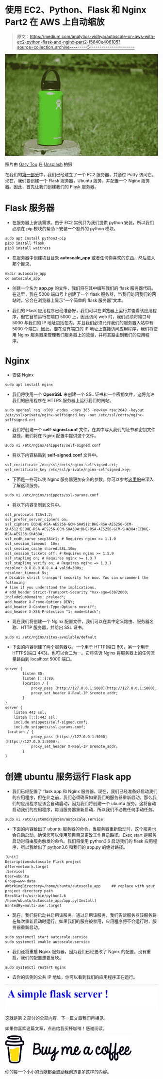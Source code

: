 # 使用 EC2、Python、Flask 和 Nginx Part2 在 AWS 上自动缩放

> 原文：<https://medium.com/analytics-vidhya/autoscale-on-aws-with-ec2-python-flask-and-nginx-part2-f5640e406105?source=collection_archive---------5----------------------->

![](img/9efc3f7dbfdd610c87d10edb3f5d08c8.png)

照片由 [Gary Tou](https://unsplash.com/@garyhtou) 在 [Unsplash](https://unsplash.com/photos/ktpymCAIvGc) 拍摄

在我们的[第一部分](https://dlmade.medium.com/autoscale-on-aws-with-ec2-python-flask-and-nginx-part1-240c6bbf5c35)中，我们已经建立了一个 EC2 服务器，并通过 Putty 访问它。现在，我们要创建一个 Flask 服务器，Ubuntu 服务，并配置一个 Nginx 服务器。因此，首先让我们创建我们的 Flask 服务器。

# **Flask 服务器**

*   在服务器上安装需求。由于 EC2 实例只为我们提供 python 安装，所以我们必须在 pip 模块的帮助下安装一个额外的 python 模块。

```
sudo apt install python3-pip
pip3 install flask
pip3 install waitress
```

*   在服务器中创建项目目录 **autoscale_app** 或者任何你喜欢的东西，然后进入那个目录。

```
mkdir autoscale_app
cd autoscale_app
```

*   创建一个名为 **app.py** 的文件，我们将在其中编写我们的 flask 服务器代码。在这里，我在 5000 端口号上创建了一个 flask 服务器，当我们访问我们的网站时，它会在浏览器上显示“一个简单的 flask 服务器”文本。

*   我们的 Flask 应用程序已经准备好，我们可以在浏览器上运行并查看该应用程序，但它目前运行在端口 5000 上，因此访问 web 时，我们必须将端口号 5000 与我们的 IP 地址包括在内，并且我们必须允许我们的服务器入站中有 5000 个端口。因此，要在没有端口的 IP 地址上直接访问应用程序，我们将使用 Nginx 服务器来管理我们服务器上的流量，并将其路由到我们的应用程序。

# **Nginx**

*   安装 Nginx

```
sudo apt install nginx
```

*   我们将使用一个 **OpenSSL** 来创建一个 SSL 证书和一个密钥文件，这将允许我们的应用程序在 HTTPS 服务器上运行我们的网站。

```
sudo openssl req -x509 -nodes -days 365 -newkey rsa:2048 -keyout /etc/ssl/private/nginx-selfsigned.key -out /etc/ssl/certs/nginx-selfsigned.crt
```

*   我们将创建一个 **self-signed.conf** 文件，在其中写入我们的证书和密钥文件路径。我们将在 Nginx 配置中提供这个文件。

```
sudo vi /etc/nginx/snippets/self-signed.conf
```

*   将以下内容粘贴到 **self-signed.conf** 文件中。

```
ssl_certificate /etc/ssl/certs/nginx-selfsigned.crt;
ssl_certificate_key /etc/ssl/private/nginx-selfsigned.key;
```

*   下面是一些可以使 Nginx 服务器更加安全的参数。你可以参考[这里的](https://www.digitalocean.com/community/tutorials/how-to-create-a-self-signed-ssl-certificate-for-nginx-in-ubuntu-18-04)来深入了解这项服务。

```
sudo vi /etc/nginx/snippets/ssl-params.conf
```

*   将以下内容复制到文件中。

```
ssl_protocols TLSv1.2;
ssl_prefer_server_ciphers on;
ssl_ciphers ECDHE-RSA-AES256-GCM-SHA512:DHE-RSA-AES256-GCM-SHA512:ECDHE-RSA-AES256-GCM-SHA384:DHE-RSA-AES256-GCM-SHA384:ECDHE-RSA-AES256-SHA384;
ssl_ecdh_curve secp384r1; # Requires nginx >= 1.1.0
ssl_session_timeout  10m;
ssl_session_cache shared:SSL:10m;
ssl_session_tickets off; # Requires nginx >= 1.5.9
ssl_stapling on; # Requires nginx >= 1.3.7
ssl_stapling_verify on; # Requires nginx => 1.3.7
resolver 8.8.8.8 8.8.4.4 valid=300s;
resolver_timeout 5s;
# Disable strict transport security for now. You can uncomment the following
# line if you understand the implications.
# add_header Strict-Transport-Security "max-age=63072000; includeSubDomains; preload";
add_header X-Frame-Options DENY;
add_header X-Content-Type-Options nosniff;
add_header X-XSS-Protection "1; mode=block";
```

*   现在我们将创建一个 Nginx 配置文件，我们可以在其中定义路由、服务器名称、HTTP 服务器，并给出 SSL 证书。

```
sudo vi /etc/nginx/sites-available/default
```

*   下面的内容创建了两个服务器块，一个用于 HTTP(端口 80)，另一个用于 HTTPS(端口 443)。也可以合二为一。它将告诉 Nginx 将服务器上的任何流量路由到 localhost 5000 端口。

```
server {
        listen 80;
        listen [::]:80;
        location / {
            proxy_pass [http://127.0.0.1:5000](http://127.0.0.1:5000);
            proxy_set_header X-Real-IP $remote_addr;
        }
}
server {
    listen 443 ssl;
    listen [::]:443 ssl;
    include snippets/self-signed.conf;
    include snippets/ssl-params.conf;
 location / {
            proxy_pass [https://127.0.0.1:5000](https://127.0.0.1:5000);
            proxy_set_header X-Real-IP $remote_addr;
        }
}
```

# **创建 ubuntu 服务运行 Flask app**

*   我们已经配置了 flask app 和 Nginx 服务器。现在，我们已经准备好启动我们的应用程序，但在此之前，我们必须确保如果我们的服务器重新启动，那么我们的应用程序应该会自动启动，因为我们将创建一个 ubuntu 服务。这将自动启动我们的应用程序，每当服务器重新启动，所以我们不必做任何手动任务。

```
sudo vi /etc/systemd/system/autoscale.service
```

*   下面的内容给出了 ubuntu 服务器的命令，当服务器重新启动时，这个服务也会自动启动。确保您可以使用项目目录更改工作目录路径。Exec start 是服务启动时将由服务触发的命令。我们将使用 python3.6 启动我们的 flask 应用程序，所以我给出了 python3.6 和我们的 app.py 的绝对路径。

```
[Unit]
Description=Autoscale Flask project
After=network.target
[Service]
User=ubuntu
Group=www-data
#WorkingDirectory=/home/ubuntu/autoscale_app     ## replace with your project directory path
ExecStart=/usr/bin/python3.6 /home/ubuntu/autoscale_app/app.py[Install]
WantedBy=multi-user.target
```

*   现在，我们将启动并启用该服务。通过启用该服务，我们告诉服务器该服务将在每次重新启动时运行。如果我们的服务被禁用，应用程序将不会运行时，服务器重新启动。

```
sudo systemctl start autoscale.service
sudo systemctl enable autoscale.service
```

*   我们还将重启 Nginx 服务器，因为我们已经更改了 Nginx 的配置。没有重启，我们的配置想要反映。

```
sudo systemctl restart nginx
```

*   去你的实例的公共 IP 地址，你可以看到我们的应用程序正在运行。

![](img/7c382c54104ade3fa809ac74084c82ef.png)

这就是第 2 部分的全部内容。下一篇文章我们再相见。

如果你喜欢这篇文章，点击给我买杯咖啡！感谢阅读。

[![](img/d1500c2f9e74d7f54553250f9445e8fd.png)](https://www.payumoney.com/paybypayumoney/#/147695053B73CAB82672E715A52F9AA5)

你的每一个小小的贡献都会鼓励我创造更多这样的内容。